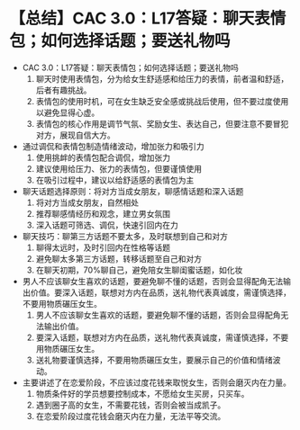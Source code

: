# 【总结】CAC 3.0：L17答疑：聊天表情包；如何选择话题；要送礼物吗

-   CAC 3.0：L17答疑：聊天表情包；如何选择话题；要送礼物吗
    1.  聊天时使用表情包，分为给女生舒适感和给压力的表情，前者温和舒适，后者有趣挑战。
    2.  表情包的使用时机，可在女生缺乏安全感或挑战后使用，但不要过度使用以避免显得心虚。
    3.  表情包的核心作用是调节气氛、奖励女生、表达自己，但要注意不要冒犯对方，展现自信大方。
-   通过调侃和表情包制造情绪波动，增加张力和吸引力
    1.  使用挑衅的表情包配合调侃，增加张力
    2.  建议使用给压力、张力的表情包，但要谨慎使用
    3.  在吸引过程中，建议以给舒适感的表情包为主
-   聊天话题选择原则：将对方当成女朋友，聊感情话题和深入话题
    1.  将对方当成女朋友，自然相处
    2.  推荐聊感情经历和观念，建立男女氛围
    3.  深入话题可筛选、调侃，快速引回内在力
-   聊天技巧：聊第三方话题不要太多，及时联想到自己和对方
    1.  聊得太远时，及时引回内在性格等话题
    2.  避免聊太多第三方话题，转移话题至自己和对方
    3.  在聊天初期，70%聊自己，避免陪女生聊闺蜜话题，如化妆
-   男人不应该聊女生喜欢的话题，要避免聊不懂的话题，否则会显得配角无法输出价值。要深入话题，联想对方内在品质，送礼物代表真诚度，需谨慎选择，不要用物质碾压女生。
    1.  男人不应该聊女生喜欢的话题，要避免聊不懂的话题，否则会显得配角无法输出价值。
    2.  要深入话题，联想对方内在品质，送礼物代表真诚度，需谨慎选择，不要用物质碾压女生。
    3.  送礼物要谨慎选择，不要用物质碾压女生，要展示自己的价值和情绪波动。
-   主要讲述了在恋爱阶段，不应该过度花钱来取悦女生，否则会磨灭内在力量。
    1.  物质条件好的学员想要控制成本，不愿给女生买房，只买车。
    2.  遇到圈子高的女生，不需要花钱，否则会被当成凯子。
    3.  在恋爱阶段过度花钱会磨灭内在力量，无法平等交流。